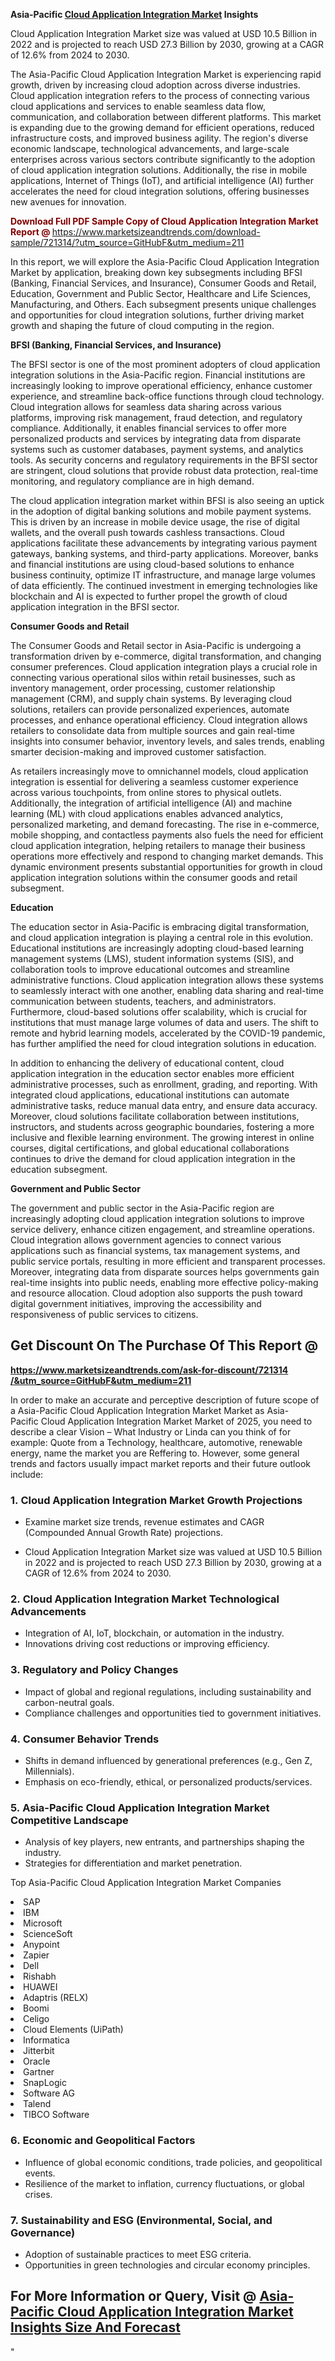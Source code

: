<p><strong>Asia-Pacific&nbsp;<a href=""https://www.marketsizeandtrends.com/download-sample/721314/&amp;utm_source=GitHubF&amp;utm_medium=211"">Cloud Application Integration Market</a> Insights</strong></p><p>Cloud Application Integration Market size was valued at USD 10.5 Billion in 2022 and is projected to reach USD 27.3 Billion by 2030, growing at a CAGR of 12.6% from 2024 to 2030.</p><p><p>The Asia-Pacific Cloud Application Integration Market is experiencing rapid growth, driven by increasing cloud adoption across diverse industries. Cloud application integration refers to the process of connecting various cloud applications and services to enable seamless data flow, communication, and collaboration between different platforms. This market is expanding due to the growing demand for efficient operations, reduced infrastructure costs, and improved business agility. The region's diverse economic landscape, technological advancements, and large-scale enterprises across various sectors contribute significantly to the adoption of cloud application integration solutions. Additionally, the rise in mobile applications, Internet of Things (IoT), and artificial intelligence (AI) further accelerates the need for cloud integration solutions, offering businesses new avenues for innovation. <p><strong><span style="color: #800000;">Download Full PDF Sample Copy of Cloud Application Integration Market Report @</span>&nbsp;</strong><a href="https://www.marketsizeandtrends.com/download-sample/721314/?utm_source=GitHubF&amp;utm_medium=211" target="_blank">https://www.marketsizeandtrends.com/download-sample/721314/?utm_source=GitHubF&amp;utm_medium=211</a></p>In this report, we will explore the Asia-Pacific Cloud Application Integration Market by application, breaking down key subsegments including BFSI (Banking, Financial Services, and Insurance), Consumer Goods and Retail, Education, Government and Public Sector, Healthcare and Life Sciences, Manufacturing, and Others. Each subsegment presents unique challenges and opportunities for cloud integration solutions, further driving market growth and shaping the future of cloud computing in the region.<p><strong>BFSI (Banking, Financial Services, and Insurance)</strong></p><p>The BFSI sector is one of the most prominent adopters of cloud application integration solutions in the Asia-Pacific region. Financial institutions are increasingly looking to improve operational efficiency, enhance customer experience, and streamline back-office functions through cloud technology. Cloud integration allows for seamless data sharing across various platforms, improving risk management, fraud detection, and regulatory compliance. Additionally, it enables financial services to offer more personalized products and services by integrating data from disparate systems such as customer databases, payment systems, and analytics tools. As security concerns and regulatory requirements in the BFSI sector are stringent, cloud solutions that provide robust data protection, real-time monitoring, and regulatory compliance are in high demand.</p><p>The cloud application integration market within BFSI is also seeing an uptick in the adoption of digital banking solutions and mobile payment systems. This is driven by an increase in mobile device usage, the rise of digital wallets, and the overall push towards cashless transactions. Cloud applications facilitate these advancements by integrating various payment gateways, banking systems, and third-party applications. Moreover, banks and financial institutions are using cloud-based solutions to enhance business continuity, optimize IT infrastructure, and manage large volumes of data efficiently. The continued investment in emerging technologies like blockchain and AI is expected to further propel the growth of cloud application integration in the BFSI sector.</p><p><strong>Consumer Goods and Retail</strong></p><p>The Consumer Goods and Retail sector in Asia-Pacific is undergoing a transformation driven by e-commerce, digital transformation, and changing consumer preferences. Cloud application integration plays a crucial role in connecting various operational silos within retail businesses, such as inventory management, order processing, customer relationship management (CRM), and supply chain systems. By leveraging cloud solutions, retailers can provide personalized experiences, automate processes, and enhance operational efficiency. Cloud integration allows retailers to consolidate data from multiple sources and gain real-time insights into consumer behavior, inventory levels, and sales trends, enabling smarter decision-making and improved customer satisfaction.</p><p>As retailers increasingly move to omnichannel models, cloud application integration is essential for delivering a seamless customer experience across various touchpoints, from online stores to physical outlets. Additionally, the integration of artificial intelligence (AI) and machine learning (ML) with cloud applications enables advanced analytics, personalized marketing, and demand forecasting. The rise in e-commerce, mobile shopping, and contactless payments also fuels the need for efficient cloud application integration, helping retailers to manage their business operations more effectively and respond to changing market demands. This dynamic environment presents substantial opportunities for growth in cloud application integration solutions within the consumer goods and retail subsegment.</p><p><strong>Education</strong></p><p>The education sector in Asia-Pacific is embracing digital transformation, and cloud application integration is playing a central role in this evolution. Educational institutions are increasingly adopting cloud-based learning management systems (LMS), student information systems (SIS), and collaboration tools to improve educational outcomes and streamline administrative functions. Cloud application integration allows these systems to seamlessly interact with one another, enabling data sharing and real-time communication between students, teachers, and administrators. Furthermore, cloud-based solutions offer scalability, which is crucial for institutions that must manage large volumes of data and users. The shift to remote and hybrid learning models, accelerated by the COVID-19 pandemic, has further amplified the need for cloud integration solutions in education.</p><p>In addition to enhancing the delivery of educational content, cloud application integration in the education sector enables more efficient administrative processes, such as enrollment, grading, and reporting. With integrated cloud applications, educational institutions can automate administrative tasks, reduce manual data entry, and ensure data accuracy. Moreover, cloud solutions facilitate collaboration between institutions, instructors, and students across geographic boundaries, fostering a more inclusive and flexible learning environment. The growing interest in online courses, digital certifications, and global educational collaborations continues to drive the demand for cloud application integration in the education subsegment.</p><p><strong>Government and Public Sector</strong></p><p>The government and public sector in the Asia-Pacific region are increasingly adopting cloud application integration solutions to improve service delivery, enhance citizen engagement, and streamline operations. Cloud integration allows government agencies to connect various applications such as financial systems, tax management systems, and public service portals, resulting in more efficient and transparent processes. Moreover, integrating data from disparate sources helps governments gain real-time insights into public needs, enabling more effective policy-making and resource allocation. Cloud adoption also supports the push toward digital government initiatives, improving the accessibility and responsiveness of public services to citizens.</p</p><h2><strong>Get Discount On The Purchase Of This Report @&nbsp;</strong></h2><p><strong><a href=""https://www.marketsizeandtrends.com/ask-for-discount/721314/&amp;utm_source=GitHubF&amp;utm_medium=211"" target=""_blank"">https://www.marketsizeandtrends.com/ask-for-discount/721314<br />/&amp;utm_source=GitHubF&amp;utm_medium=211</a></strong></p><p>In order to make an accurate and perceptive description of future scope of a Asia-Pacific&nbsp;Cloud Application Integration Market Market as Asia-Pacific&nbsp;Cloud Application Integration Market Market of 2025, you need to describe a clear Vision &ndash; What Industry or Linda can you think of for example: Quote from a Technology, healthcare, automotive, renewable energy, name the market you are Reffering to. However, some general trends and factors usually impact market reports and their future outlook include:</p><h3>1.&nbsp;<strong>Cloud Application Integration Market Growth Projections</strong></h3><ul><li>Examine market size trends, revenue estimates and CAGR (Compounded Annual Growth Rate) projections.</li><li><p>Cloud Application Integration Market size was valued at USD 10.5 Billion in 2022 and is projected to reach USD 27.3 Billion by 2030, growing at a CAGR of 12.6% from 2024 to 2030.</p></li></ul><h3>2.&nbsp;<strong>Cloud Application Integration Market Technological Advancements</strong></h3><ul><li>Integration of AI, IoT, blockchain, or automation in the industry.</li><li>Innovations driving cost reductions or improving efficiency.</li></ul><h3>3.&nbsp;<strong>Regulatory and Policy Changes</strong></h3><ul><li>Impact of global and regional regulations, including sustainability and carbon-neutral goals.</li><li>Compliance challenges and opportunities tied to government initiatives.</li></ul><h3>4.&nbsp;<strong>Consumer Behavior Trends</strong></h3><ul><li>Shifts in demand influenced by generational preferences (e.g., Gen Z, Millennials).</li><li>Emphasis on eco-friendly, ethical, or personalized products/services.</li></ul><h3>5.&nbsp;<strong>Asia-Pacific Cloud Application Integration Market Competitive Landscape</strong></h3><ul><li>Analysis of key players, new entrants, and partnerships shaping the industry.</li><li>Strategies for differentiation and market penetration.</li></ul><p data-pm-slice=""1 1 []"">Top Asia-Pacific Cloud Application Integration Market Companies</p><div data-test-id=""""><p><li>SAP</li><li> IBM</li><li> Microsoft</li><li> ScienceSoft</li><li> Anypoint</li><li> Zapier</li><li> Dell</li><li> Rishabh</li><li> HUAWEI</li><li> Adaptris (RELX)</li><li> Boomi</li><li> Celigo</li><li> Cloud Elements (UiPath)</li><li> Informatica</li><li> Jitterbit</li><li> Oracle</li><li> Gartner</li><li> SnapLogic</li><li> Software AG</li><li> Talend</li><li> TIBCO Software</li></p></div><h3>6.&nbsp;<strong>Economic and Geopolitical Factors</strong></h3><ul><li>Influence of global economic conditions, trade policies, and geopolitical events.</li><li>Resilience of the market to inflation, currency fluctuations, or global crises.</li></ul><h3>7.&nbsp;<strong>Sustainability and ESG (Environmental, Social, and Governance)</strong></h3><ul><li>Adoption of sustainable practices to meet ESG criteria.</li><li>Opportunities in green technologies and circular economy principles.</li></ul><h2><strong>For More Information or Query, Visit @&nbsp;</strong><a href=""https://www.verifiedmarketreports.com/product/cloud-application-integration-market/"" target=""_blank"">Asia-Pacific Cloud Application Integration Market Insights Size And Forecast</a></h2>"
